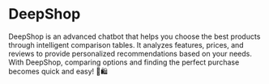 # DeepShop
DeepShop is an advanced chatbot that helps you choose the best products through intelligent comparison tables. It analyzes features, prices, and reviews to provide personalized recommendations based on your needs. With DeepShop, comparing options and finding the perfect purchase becomes quick and easy! 🚀🛍️
